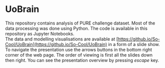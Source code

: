 # UoBrain #
This repository contains analysis of PURE challenge dataset. Most of the data processing was done using Python. The code is available in this repository as Jupyter Notebooks.  
The data and modelling visualisations are available at [https://github.io/So-Cool/UoBrain](https://github.io/So-Cool/UoBrain) in a form of a slide show. To navigate the presentation use the arrows buttons in the bottom right corner of the web page. The order of viewing is first all the slides down then right. You can see the presentation overview by pressing *escape* key.
